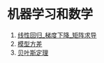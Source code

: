 # 机器学习和数学

1. [线性回归_梯度下降_矩阵求导](线性回归_梯度下降_矩阵求导.md)
2. [模型方差](模型方差.md)
3. [贝叶斯定理](../../../其他学科知识积累/Maths/贝叶斯定理.md)
